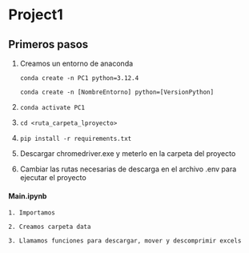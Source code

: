 # Project1

## Primeros pasos
1. Creamos un entorno de anaconda
    
    ```conda create -n PC1 python=3.12.4```
    
    ```conda create -n [NombreEntorno] python=[VersionPython]```

2. ```conda activate PC1```
3. ```cd <ruta_carpeta_lproyecto>```
4. ```pip install -r requirements.txt```
5. Descargar chromedriver.exe y meterlo en la carpeta del proyecto
6. Cambiar las rutas necesarias de descarga en el archivo .env para ejecutar el proyecto


#### Main.ipynb

    1. Importamos

    2. Creamos carpeta data

    3. Llamamos funciones para descargar, mover y descomprimir excels

    